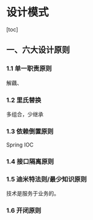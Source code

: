 # 设计模式

[toc]

## 一、六大设计原则

### 1.1 单一职责原则

解藕、

### 1.2 里氏替换

多组合，少继承

### 1.3 依赖倒置原则

Spring IOC



### 1.4 接口隔离原则

### 1.5 迪米特法则/最少知识原则

技术是服务于业务的。

### 1.6 开闭原则





